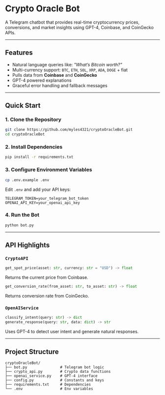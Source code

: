 # Crypto Oracle Bot

A Telegram chatbot that provides real-time cryptocurrency prices, conversions, and market insights using GPT-4, Coinbase, and CoinGecko APIs.

---

## Features

- Natural language queries like: _"What’s Bitcoin worth?"_
- Multi-currency support: `BTC`, `ETH`, `SOL`, `XRP`, `ADA`, `DOGE` + fiat
- Pulls data from **Coinbase** and **CoinGecko**
- GPT-4 powered explanations
- Graceful error handling and fallback messages

---

## Quick Start

### 1. Clone the Repository

```bash
git clone https://github.com/myles4321/cryptoOracleBot.git
cd cryptoOracleBot
```

### 2. Install Dependencies

```bash
pip install -r requirements.txt
```

### 3. Configure Environment Variables

```bash
cp .env.example .env
```

Edit `.env` and add your API keys:

```env
TELEGRAM_TOKEN=your_telegram_bot_token
OPENAI_API_KEY=your_openai_api_key
```

### 4. Run the Bot

```bash
python bot.py
```

---

## API Highlights

### `CryptoAPI`

```python
get_spot_price(asset: str, currency: str = "USD") -> float
```
Returns the current price from Coinbase.

```python
get_conversion_rate(from_asset: str, to_asset: str) -> float
```
Returns conversion rate from CoinGecko.

### `OpenAIService`

```python
classify_intent(query: str) -> dict
generate_response(query: str, data: dict) -> str
```
Uses GPT-4 to detect user intent and generate natural responses.

---

## Project Structure

```
cryptoOracleBot/
├── bot.py               # Telegram bot logic
├── crypto_api.py        # Crypto data functions
├── openai_service.py    # GPT-4 interface
├── config.py            # Constants and keys
├── requirements.txt     # Dependencies
└── .env                 # Env variables
```
